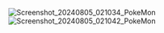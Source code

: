 ![Screenshot_20240805_021034_PokeMon](https://github.com/user-attachments/assets/0e526b21-77f6-4b0f-802a-dc587f89b799)
![Screenshot_20240805_021042_PokeMon](https://github.com/user-attachments/assets/d2609afe-115c-41c1-a8e7-4cacfad08207)

